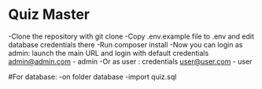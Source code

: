 # Quiz Master

-Clone the repository with git clone
-Copy .env.example file to .env and edit database credentials there
-Run composer install
-Now you can login as admin: launch the main URL and login with default credentials admin@admin.com - admin
-Or as user : credentials user@user.com - user

#For database:
-on folder database
-import quiz.sql
